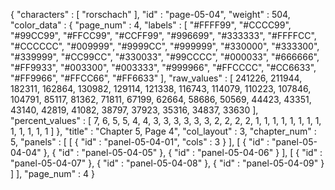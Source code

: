 {
  "characters" : [
    "rorschach"
  ],
  "id" : "page-05-04",
  "weight" : 504,
  "color_data" : {
    "page_num" : 4,
    "labels" : [
      "#FFFF99",
      "#CCCC99",
      "#99CC99",
      "#FFCC99",
      "#CCFF99",
      "#996699",
      "#333333",
      "#FFFFCC",
      "#CCCCCC",
      "#009999",
      "#9999CC",
      "#999999",
      "#330000",
      "#333300",
      "#339999",
      "#CC99CC",
      "#330033",
      "#99CCCC",
      "#000033",
      "#666666",
      "#FF9933",
      "#003300",
      "#003333",
      "#999966",
      "#FFCCCC",
      "#CC6633",
      "#FF9966",
      "#FFCC66",
      "#FF6633"
    ],
    "raw_values" : [
      241226,
      211944,
      182311,
      162864,
      130982,
      129114,
      121338,
      116743,
      114079,
      110223,
      107846,
      104791,
      85117,
      81362,
      71811,
      67199,
      62664,
      58686,
      50569,
      44423,
      43351,
      43140,
      42819,
      41082,
      38797,
      37923,
      35316,
      34837,
      33630
    ],
    "percent_values" : [
      7,
      6,
      5,
      5,
      4,
      4,
      3,
      3,
      3,
      3,
      3,
      3,
      2,
      2,
      2,
      2,
      1,
      1,
      1,
      1,
      1,
      1,
      1,
      1,
      1,
      1,
      1,
      1,
      1
    ]
  },
  "title" : "Chapter 5, Page 4",
  "col_layout" : 3,
  "chapter_num" : 5,
  "panels" : [
    [
      {
        "id" : "panel-05-04-01",
        "cols" : 3
      }
    ],
    [
      {
        "id" : "panel-05-04-04"
      },
      {
        "id" : "panel-05-04-05"
      },
      {
        "id" : "panel-05-04-06"
      }
    ],
    [
      {
        "id" : "panel-05-04-07"
      },
      {
        "id" : "panel-05-04-08"
      },
      {
        "id" : "panel-05-04-09"
      }
    ]
  ],
  "page_num" : 4
}

